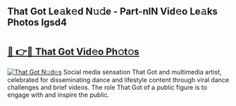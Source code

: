 ## That Got Le𝚊k𝚎d N𝚞𝚍e - Part-nlN Vid𝚎o Le𝚊ks Photos Igsd4

# <h2><a href="http://fbcnctn.evod.top/?m=That+Got">🔗 👉🔴 That Got Vid𝚎o Ph𝚘t𝚘s</a></h2>

[![That Got N𝚞d𝚎s](https://i.imgur.com/8V9OHl7.gif)](http://fbcnctn.evod.top/?m=That+Got)
Social media sensation That Got and multimedia artist, celebrated for disseminating dance and lifestyle content through viral dance challenges and brief videos. The role That Got of a public figure is to engage with and inspire the public. 
